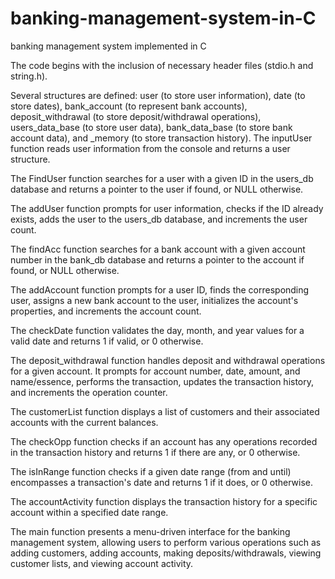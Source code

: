 # banking-management-system-in-C
banking management system implemented in C


The code begins with the inclusion of necessary header files (stdio.h and string.h).

Several structures are defined: user (to store user information), date (to store dates), bank_account (to represent bank accounts), deposit_withdrawal (to store deposit/withdrawal operations), users_data_base (to store user data), bank_data_base (to store bank account data), and _memory (to store transaction history).
The inputUser function reads user information from the console and returns a user structure.

The FindUser function searches for a user with a given ID in the users_db database and returns a pointer to the user if found, or NULL otherwise.

The addUser function prompts for user information, checks if the ID already exists, adds the user to the users_db database, and increments the user count.

The findAcc function searches for a bank account with a given account number in the bank_db database and returns a pointer to the account if found, or NULL otherwise.

The addAccount function prompts for a user ID, finds the corresponding user, assigns a new bank account to the user, initializes the account's properties, and increments the account count.

The checkDate function validates the day, month, and year values for a valid date and returns 1 if valid, or 0 otherwise.

The deposit_withdrawal function handles deposit and withdrawal operations for a given account. It prompts for account number, date, amount, and name/essence, performs the transaction, updates the transaction history, and increments the operation counter.

The customerList function displays a list of customers and their associated accounts with the current balances.

The checkOpp function checks if an account has any operations recorded in the transaction history and returns 1 if there are any, or 0 otherwise.

The isInRange function checks if a given date range (from and until) encompasses a transaction's date and returns 1 if it does, or 0 otherwise.

The accountActivity function displays the transaction history for a specific account within a specified date range.

The main function presents a menu-driven interface for the banking management system, allowing users to perform various operations such as adding customers, adding accounts, making deposits/withdrawals, viewing customer lists, and viewing account activity.

